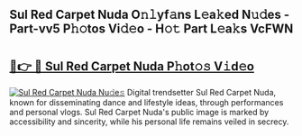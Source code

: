 ## Sul Red Carpet Nuda O𝚗𝚕yf𝚊ns L𝚎a𝚔ed N𝚞𝚍es - Part-vv5 P𝚑𝚘tos Vi𝚍𝚎o - H𝚘𝚝 Part L𝚎a𝚔s VcFWN

# <h2><a href="http://kfbtjh.oniu.top/?m=Sul+Red+Carpet+Nuda">🔗👉 🔴 Sul Red Carpet Nuda P𝚑ot𝚘𝚜 V𝚒d𝚎o</a></h2>

[![Sul Red Carpet Nuda Nu𝚍e𝚜](https://i.imgur.com/0qMVB7G.gif)](http://kfbtjh.oniu.top/?m=Sul+Red+Carpet+Nuda)
Digital trendsetter Sul Red Carpet Nuda, known for disseminating dance and lifestyle ideas, through performances and personal vlogs. Sul Red Carpet Nuda's public image is marked by accessibility and sincerity, while his personal life remains veiled in secrecy.  
